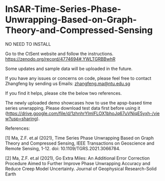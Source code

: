 # InSAR-Time-Series-Phase-Unwrapping-Based-on-Graph-Theory-and-Compressed-Sensing
NO NEED TO INSTALL

Go to the CtSent website and follow the instructions. https://zenodo.org/record/4774694#.YWLTGRBBwhR

Some updates and sample data will be uploaded in the future.

If you have any issues or concerns on code, please feel free to contact Zhangfeng by sending us Emails: zhangfeng.ma@ntu.edu.sg

If you find it helps, please cite the below two references.

The newly uploaded demo showcases how to use the apsp-based time series unwrapping.
Please download test data first before using it (https://drive.google.com/file/d/1zhnhrYlmlFLOX1bhoJq67uVNiqE5yxh-/view?usp=sharing).

References:


[1] Ma, Z.F. et.al (2021), Time Series Phase Unwrapping Based on Graph Theory and Compressed Sensing, IEEE Transactions on Geoscience and Remote Sensing, 1-12. doi: 10.1109/TGRS.2021.3066784.


[2] Ma, Z.F. et.al (2021), Go Extra Miles: An Additional Error Correction Procedure Aimed to Further Improve Phase Unwrapping Accuracy and Reduce Creep Model Uncertainty. Journal of Geophysical Research-Solid Earth
